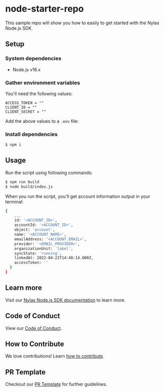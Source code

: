 # node-starter-repo

This sample repo will show you how to easily to get started with the Nylas Node.js SDK.

## Setup

### System dependencies

- Node.js v16.x

### Gather environment variables

You'll need the following values:

```text
ACCESS_TOKEN = ""
CLIENT_ID = ""
CLIENT_SECRET = ""
```

Add the above values to a `.env` file:

### Install dependencies

```bash
$ npm i
```

## Usage

Run the script using following commands:

```bash
$ npm run build
$ node build/index.js
```

When you run the script, you'll get account information output in your terminal:

```bash
{
    ...
    id: '<ACCOUNT_ID>',
    accountId: '<ACCOUNT_ID>',
    object: 'account',
    name: '<ACCOUNT_NAME>',
    emailAddress: '<ACCOUNT_EMAIL>',
    provider: '<EMAIL_PROVIDER>',
    organizationUnit: 'label',
    syncState: 'running',
    linkedAt: 2022-04-21T14:48:14.000Z,
    accessToken: ''
  }
}
```

## Learn more

Visit our [Nylas Node.js SDK documentation](https://developer.nylas.com/docs/developer-tools/sdk/node-sdk/) to learn more.

## Code of Conduct

View our [Code of Conduct](https://github.com/nylas-samples/.github/blob/main/CODE_OF_CONDUCT.md).

## How to Contribute

We love contributions! Learn [how to contribute](https://github.com/nylas-samples/.github/blob/main/CONTRIBUTING.md).

## PR Template

Checkout our [PR Template](https://github.com/nylas-samples/.github/tree/main) for further guidelines.